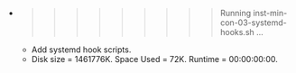 * >>>>>>>>> Running inst-min-con-03-systemd-hooks.sh ...
  * Add systemd hook scripts.
  * Disk size = 1461776K. Space Used = 72K. Runtime = 00:00:00:00.
